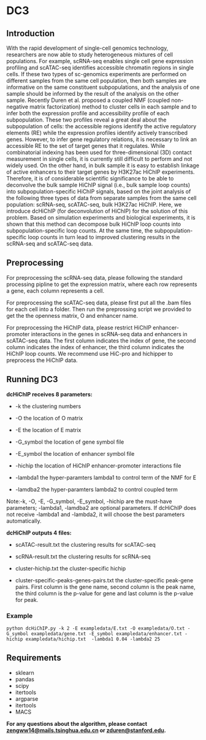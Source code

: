 # DC3

## Introduction
With the rapid development of single-cell genomics technology, researchers are now able to study heterogeneous mixtures of cell populations. 
For example, scRNA-seq enables single cell gene expression profiling and scATAC-seq identifies accessible chromatin regions in single cells. 
If these two types of sc-genomics experiments are performed on different samples from the same cell population, then both samples are informative on the same constituent subpopulations, and the analysis of one sample should be informed by the result of the analysis on the other sample. 
Recently Duren et al. proposed a coupled NMF (coupled non-negative matrix factorization) method to cluster cells in each sample and to infer both the expression profile and accessibility profile of each subpopulation. 
These two profiles reveal a great deal about the subpopulation of cells: the accessible regions identify the active regulatory elements (RE) while the expression profiles identify actively transcribed genes. 
However, to infer gene regulatory relations, it is necessary to link an accessible RE to the set of target genes that it regulates. 
While combinatorial indexing has been used for three-dimensional (3D) contact measurement in single cells, it is currently still difficult to perform and not widely used. 
On the other hand, in bulk sample it is easy to establish linkage of active enhancers to their target genes by H3K27ac HiChIP experiments. 
Therefore, it is of considerable scientific significance to be able to deconvolve the bulk sample HiChIP signal (i.e., bulk sample loop counts) into subpopulation-specific HiChIP signals, based on the joint analysis of the following three types of data from separate samples from the same cell population: scRNA-seq, scATAC-seq, bulk H3K27ac HiChIP. 
Here, we introduce dcHiChIP (for deconvolution of HiChIP) for the solution of this problem. 
Based on simulation experiments and biological experiments, it is shown that this method can decompose bulk HiChIP loop counts into subpopulation-specific loop counts. At the same time, the subpopulation-specific loop counts in turn lead to improved clustering results in the scRNA-seq and scATAC-seq data.

## Preprocessing
For preprocessing the scRNA-seq data, please following the standard processing pipline to get the expression matrix, where each row represents a gene, each column represents a cell.

For preprocessing the scATAC-seq data, please first put all the .bam files for each cell into a folder. Then run the preprossing script we provided to get the the openness matrix, O and enhancer name. 

For preprocessing the HiChIP data, please restrict HiChIP enhancer-promoter interactions in the genes in scRNA-seq data and enhancers in scATAC-seq data. The first column indicates the index of gene, the second column indicates the index of enhancer, the third column indicates the HiChIP loop counts. We recommend use HiC-pro and hichipper to preprocess the HiChIP data. 


## Running DC3
**dcHiChIP receives 8 parameters:**

* -k         the clustering numbers

* -O         the location of O matrix

* -E         the location of E matrix

* -G_symbol  the location of gene symbol file

* -E_symbol  the location of enhancer symbol file

* -hichip    the location of HiChIP enhancer-promoter interactions file 

* -lambda1   the hyper-paramters lambda1 to control term of the NMF for E 

* -lamdba2   the hyper-paramters lambda2 to control coupled term

Note:-k, -O, -E, -G_symbol, -E_symbol, -hichip are the must-have parameters; 
-lambda1, -lamdba2 are optional parameters. If dcHiChIP does not receive -lambda1 and -lambda2, it will choose the best parameters automatically.

**dcHiChIP outputs 4 files:**

* scATAC-result.txt                       the clustering results for scATAC-seq

* scRNA-result.txt                        the clustering results for scRNA-seq

* cluster-hichip.txt                      the cluster-specific hichip

* cluster-specific-peaks-genes-pairs.txt  the cluster-specific peak-gene pairs. First column is the gene name, second column is the peak name, the third column is the p-value for gene and last column is the p-value for peak. 



### Example

```
python dcHiChIP.py -k 2 -E exampledata/E.txt -O exampledata/O.txt -G_symbol exampledata/gene.txt -E_symbol exampledata/enhancer.txt -hichip exampledata/hichip.txt  -lambda1 0.04 -lambda2 25

```


## Requirements
* sklearn
* pandas
* scipy
* itertools
* argparse 
* itertools
* MACS



**For any questions about the algorithm, please contact <zengww14@mails.tsinghua.edu.cn> or <zduren@stanford.edu>.**
